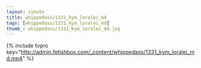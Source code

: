 ```yaml
--- 
layout: sieutv
title: whippedass/1331_kym_loralei_md
tags: [whippedass/1331_kym_loralei_md]
thumb_: whippedass/1331_kym_loralei_md.jpg
---
```

{% include tvpro key="http://admin.fetishbox.com/_content/whippedass/1331_kym_loralei_md.mp4" %} 

